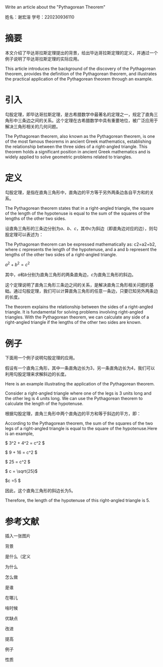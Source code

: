 Write an article about the "Pythagorean Theorem"

姓名：谢宏溶   学号：220230936110

# 摘要

本文介绍了毕达哥拉斯定理提出的背景，给出毕达哥拉斯定理的定义，并通过一个例子说明了毕达哥拉斯定理的实际应用。

This article introduces the background of the discovery of the Pythagorean theorem, provides the definition of the Pythagorean theorem, and illustrates the practical application of the Pythagorean theorem through an example.



# 引入

勾股定理，即毕达哥拉斯定理，是古希腊数学中最著名的定理之一，规定了直角三角形中三条边之间的关系。这个定理在古希腊数学中具有重要地位，被广泛应用于解决三角形相关的几何问题。

The Pythagorean theorem, also known as the Pythagorean theorem, is one of the most famous theorems in ancient Greek mathematics, establishing the relationship between the three sides of a right-angled triangle. This theorem holds a significant position in ancient Greek mathematics and is widely applied to solve geometric problems related to triangles.

# 定义

勾股定理，是指在直角三角形中，直角边的平方等于另外两条边各自平方和的关系。

The Pythagorean theorem states that in a right-angled triangle, the square of the length of the hypotenuse is equal to the sum of the squares of the lengths of the other two sides.

设直角三角形的三条边分别为$a$、$b$、$c$，其中$c$​为斜边（即直角边对应的边），则勾股定理可以表述为：

The Pythagorean theorem can be expressed mathematically as: c2\=a2+b2, where c represents the length of the hypotenuse, and a and b represent the lengths of the other two sides of a right-angled triangle.

$a^2 + b^2 = c^2$

其中，$a$和$b$分别为直角三角形的两条直角边，$c$为直角三角形的斜边。

这个定理说明了直角三角形三条边之间的关系，是解决直角三角形相关问题的基础。通过勾股定理，我们可以计算直角三角形的任意一条边，只要已知另外两条边的长度。

The theorem explains the relationship between the sides of a right-angled triangle. It is fundamental for solving problems involving right-angled triangles. With the Pythagorean theorem, we can calculate any side of a right-angled triangle if the lengths of the other two sides are known.



# 例子

下面用一个例子说明勾股定理的应用。

假设有一个直角三角形，其中一条直角边长为$3$，另一条直角边长为$4$​，我们可以利用勾股定理来求解斜边的长度。



Here is an example illustrating the application of the Pythagorean theorem.

Consider a right-angled triangle where one of the legs is 3 units long and the other leg is 4 units long. We can use the Pythagorean theorem to calculate the length of the hypotenuse.

根据勾股定理，直角三角形中两个直角边的平方和等于斜边的平方，即：

According to the Pythagorean theorem, the sum of the squares of the two legs of a right-angled triangle is equal to the square of the hypotenuse.Here is an example,

$ 3^2 + 4^2 = c^2 $

$ 9 + 16 = c^2 $

$ 25 = c^2 $

$ c = \sqrt{25}$

$c =5 $

因此，这个直角三角形的斜边长为5。

Therefore, the length of the hypotenuse of this right-angled triangle is 5.

# 参考文献

插入一张图片









背景

是什么（定义

为什么

怎么做

是谁

在哪儿

啥时候

优缺点

改进

提高

例子

性质







